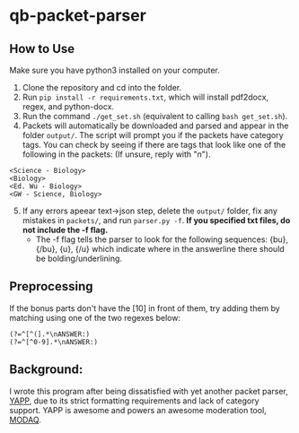 # qb-packet-parser

## How to Use

Make sure you have python3 installed on your computer.

1. Clone the repository and cd into the folder.
2. Run `pip install -r requirements.txt`, which will install pdf2docx, regex, and python-docx.
3. Run the command `./get_set.sh` (equivalent to calling `bash get_set.sh`).
4. Packets will automatically be downloaded and parsed and appear in the folder `output/`. 
The script will prompt you if the packets have category tags.
You can check by seeing if there are tags that look like one of the following in the packets: 
(If unsure, reply with "n").
```
<Science - Biology>
<Biology>
<Ed. Wu - Biology>
<GW - Science, Biology>
```
5. If any errors apeear text->json step, delete the `output/` folder, fix any mistakes in `packets/`, and run `parser.py -f`. **If you specified txt files, do not include the -f flag.**
    - The -f flag tells the parser to look for the following sequences: {bu}, {/bu}, {u}, {/u} which indicate where in the answerline there should be bolding/underlining.

## Preprocessing

If the bonus parts don't have the [10] in front of them, try adding them by matching using one of the two regexes below:
```re
(?=^[^(].*\nANSWER:)
(?=^[^0-9].*\nANSWER:)
```

## Background:

I wrote this program after being dissatisfied with yet another packet parser, [YAPP](https://github.com/alopezlago/YetAnotherPacketParser), due to its strict formatting requirements and lack of category support. 
YAPP is awesome and powers an awesome moderation tool, [MODAQ](https://www.quizbowlreader.com/demo.html).
